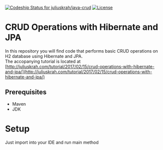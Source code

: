 [ ![Codeship Status for juliuskrah/java-crud](https://app.codeship.com/projects/e1e1f9d0-d361-0134-0c11-16d407f7e953/status?branch=hibernate-jpa)](https://app.codeship.com/projects/201898)
[![License](https://img.shields.io/badge/License-Apache%202.0-blue.svg)](https://opensource.org/licenses/Apache-2.0)
# CRUD Operations with Hibernate and JPA
In this repository you will find code that performs basic CRUD operations on H2 database using Hibernate and JPA.  
The accopanying tutorial is located at [http://juliuskrah.com/tutorial/2017/02/15/crud-operations-with-hibernate-and-jpa/](http://juliuskrah.com/tutorial/2017/02/15/crud-operations-with-hibernate-and-jpa/)

## Prerequisites
- Maven
- JDK

# Setup
Just import into your IDE and run main method
